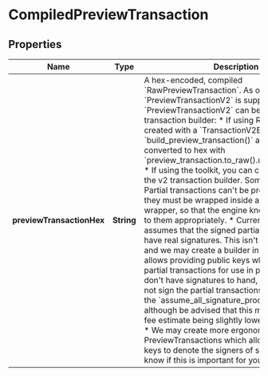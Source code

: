 

# CompiledPreviewTransaction


## Properties

| Name | Type | Description | Notes |
|------------ | ------------- | ------------- | -------------|
|**previewTransactionHex** | **String** | A hex-encoded, compiled &#x60;RawPreviewTransaction&#x60;.  As of Cuttlefish, only &#x60;PreviewTransactionV2&#x60; is supported.  A &#x60;PreviewTransactionV2&#x60; can be created with a v2 transaction builder: * If using Rust, it can be created with a &#x60;TransactionV2Builder&#x60; using &#x60;build_preview_transaction()&#x60;   and then converted to hex with &#x60;preview_transaction.to_raw().unwrap().to_hex()&#x60; * If using the toolkit, you can create this using the v2 transaction builder.  Some subtleties: * Partial transactions can&#39;t be previewed. Instead, they must be wrapped inside a   transaction wrapper, so that the engine knows how to yield to them appropriately. * Currently the builder assumes that the signed partial transactions have real signatures.   This isn&#39;t strictly required, and we may create a builder in future which allows providing   public keys when building partial transactions for use in preview. * If you don&#39;t have signatures to hand, you can simply not sign the partial transactions,   and then use the &#x60;assume_all_signature_proofs&#x60; preview flag, although be advised that   this may result in the fee estimate being slightly lower during preview. * We may create more ergonomic builders for PreviewTransactions which allow use of   public keys to denote the signers of subintents. Let us know if this is important   for your use case.  |  |



